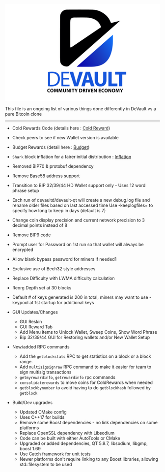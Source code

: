 ![DeVault](../share/pixmaps/dvt-logo.png)

This file is an ongoing list of various things done differently in DeVault vs a pure Bitcoin clone

-----------------

- Cold Rewards Code (details here : [Cold Reward](COLDREWARDS.md))
- Check peers to see if new Wallet version is available   
- Budget Rewards (detail here : [Budget](BUDGET.md))
- `Shark` block inflation for a fairer initial distribution : [Inflation](INFLATION.md)
- Removed BIP70 & protobuf dependency
- Remove Base58 address support
- Transition to BIP 32/39/44 HD Wallet support only - Uses 12 word phrase setup
- Each run of devaultd/devault-qt will create a new debug.log file and rename older files based on last accessed time
  Use -keeplogfiles=<days> to specify how long to keep in days (default is 7)
- Change coin display precision and current network precision to 3 decimal points instead of 8
- Remove BIP9 code
- Prompt user for Password on 1st run so that wallet will always be encrypted
- Allow blank bypass password for miners if needed1
- Exclusive use of Bech32 style addresses
- Replace Difficulty with LWMA difficulty calculation
- Reorg Depth set at 30 blocks
- Default # of keys generated is 200 in total, miners may want to use -keypool at 1st startup for additional keys

- GUI Updates/Changes
   * GUI Reskin
   * GUI Reward Tab
   * Add Menu items to Unlock Wallet, Sweep Coins, Show Word Phrase
   * Bip 32/39/44 GUI for Restoring wallets and/or New Wallet Setup
   
- New/added RPC commands
  * Add the `getblockstats` RPC to get statistics on a block or a block range.
  * Add `multisigsignraw` RPC command to make it easier for team to sign multisig transactions
  * `getmyrewardinfo`, `getrewardinfo` rpc commands
  * `consolidaterewards` to move coins for ColdRewards when needed
  * `getblockbynumber` to avoid having to do `getblockhash` followed by `getblock`

- Build/Dev upgrades
  * Updated CMake config
  * Uses C++17 for builds
  * Remove some Boost dependencies - no link dependencies on some platforms
  * Replace OpenSSL dependency with Libsodium
  * Code can be built with either AutoTools or CMake
  * Upgraded or added dependencies, QT 5.9.7, libsodium, libgmp, boost 1.69
  * Use Catch framework for unit tests
  * Newer platforms don't require linking to any Boost libraries, allowing std::filesystem to be used
